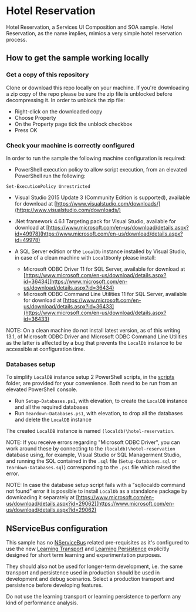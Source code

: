 # Hotel Reservation

Hotel Reservation, a Services UI Composition and SOA sample. Hotel Reservation, as the name implies, mimics a very simple hotel reservation process.

## How to get the sample working locally

### Get a copy of this repository

Clone or download this repo locally on your machine. If you're downloading a zip copy of the repo please be sure the zip file is unblocked before decompressing it. In order to unblock the zip file:

- Right-click on the downloaded copy
- Choose Property
- On the Property page tick the unblock checkbox
- Press OK

### Check your machine is correctly configured

In order to run the sample the following machine configuration is required:

- PowerShell execution policy to allow script execution, from an elevated PowerShell run the following:

```
Set-ExecutionPolicy Unrestricted
```

- Visual Studio 2015 Update 3 (Community Edition is supported), available for download at [https://www.visualstudio.com/downloads/](https://www.visualstudio.com/downloads/)

- .Net framework 4.6.1 Targeting pack for Visual Studio, available for download at [https://www.microsoft.com/en-us/download/details.aspx?id=49978](https://www.microsoft.com/en-us/download/details.aspx?id=49978)

- A SQL Server edition or the `LocalDb` instance installed by Visual Studio, in case of a clean machine with `LocalDb`only please install:
  - Microsoft ODBC Driver 11 for SQL Server, available for download at [https://www.microsoft.com/en-us/download/details.aspx?id=36434](https://www.microsoft.com/en-us/download/details.aspx?id=36434)
  - Microsoft ODBC Command Line Utilities 11 for SQL Server, available for download at [https://www.microsoft.com/en-us/download/details.aspx?id=36433](https://www.microsoft.com/en-us/download/details.aspx?id=36433)

NOTE: On a clean machine do not install latest version, as of this writing 13.1, of Microsoft ODBC Driver and Microsoft ODBC Command Line Utilities as the latter is affected by a bug that prevents the `LocalDb` instance to be accessible at configuration time.

### Databases setup

To simplify `LocalDB` instance setup 2 PowerShell scripts, in the [scripts](scripts) folder, are provided for your convenience. Both need to be run from an elevated PowerShell console.

- Run `Setup-Databases.ps1`, with elevation, to create the `LocalDB` instance and all the required databases
- Run `Teardown-Databases.ps1`, with elevation, to drop all the databases and delete the `LocalDB` instance

The created `LocalDB` instance is named `(localdb)\hotel-reservation`.

NOTE: If you receive errors regarding "Microsoft ODBC Driver", you can work around these by connecting to the `(localdb)\hotel-reservation` database using, for example, Visual Studio or SQL Managerment Studio, and running the SQL contained in the `.sql` file (`Setup-Databases.sql` or `Teardown-Databases.sql`) corresponding to the `.ps1` file which raised the error.

NOTE: In case the database setup script fails with a "sqllocaldb command not found" error it is possible to install `LocalDb` as a standalone package by downloading it separately at [https://www.microsoft.com/en-us/download/details.aspx?id=29062](https://www.microsoft.com/en-us/download/details.aspx?id=29062)

## NServiceBus configuration

This sample has no [NServiceBus](https://particular.net/nservicebus) related pre-requisites as it's configured to use the new [Learning Transport](https://docs.particular.net/nservicebus/learning-transport/) and [Learning Persistence](https://docs.particular.net/nservicebus/learning-persistence/) explicitly designed for short term learning and experimentation purposes.

They should also not be used for longer-term development, i.e. the same transport and persistence used in production should be used in development and debug scenarios. Select a production transport and persistence before developing features. 

Do not use the learning transport or learning persistence to perform any kind of performance analysis.
